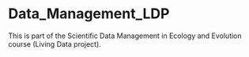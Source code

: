 # Data_Management_LDP
This is part of the Scientific Data Management in Ecology and Evolution course (Living Data project).
